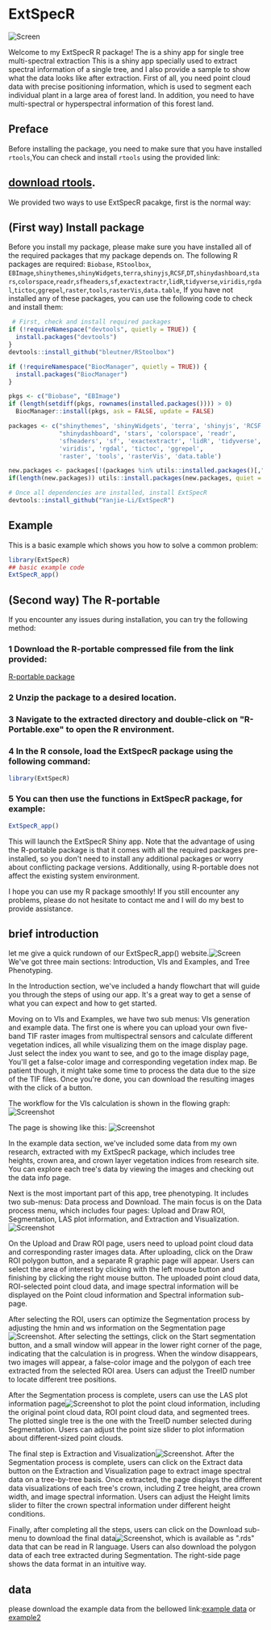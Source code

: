 
# ExtSpecR
![Screen](/images/22.png)

<!-- badges: start -->
<!-- badges: end -->

Welcome to my ExtSpecR R package! The  is a shiny app for single tree multi-spectral extraction This is a shiny app specially used to extract spectral information of a single tree, and I also provide a sample to show what the data looks like after extraction.
First of all, you need point cloud data with precise positioning information, which is used to segment each individual plant in a large area of forest land. In addition, you need to have multi-spectral or hyperspectral information of this forest land.
## Preface
Before installing the package, you need to make sure that you have installed  `rtools`,You can check and install `rtools` using the provided link:
## [download rtools](https://cran.r-project.org/bin/windows/Rtools/rtools42/rtools.html).  

We provided two ways to use ExtSpecR pacakge, first is the normal way:
## (First way) Install package
Before you install my package, please make sure you have installed all of the required packages that my package depends on. The following R packages are required:
`Biobase`, `RStoolbox`, `EBImage`,`shinythemes`,`shinyWidgets`,`terra`,`shinyjs`,`RCSF`,`DT`,`shinydashboard`,`stars`,`colorspace`,`readr`,`sfheaders`,`sf`,`exactextractr`,`lidR`,`tidyverse`,`viridis`,`rgdal`,`tictoc`,`ggrepel`,`raster`,`tools`,`rasterVis`,`data.table`,
If you have not installed any of these packages, you can use the following code to check and install them:
``` r
 # First, check and install required packages
if (!requireNamespace("devtools", quietly = TRUE)) {
  install.packages("devtools")
}
devtools::install_github("bleutner/RStoolbox")

if (!requireNamespace("BiocManager", quietly = TRUE)) {
  install.packages("BiocManager")
}

pkgs <- c("Biobase", "EBImage")
if (length(setdiff(pkgs, rownames(installed.packages()))) > 0)
  BiocManager::install(pkgs, ask = FALSE, update = FALSE)

packages <- c("shinythemes", 'shinyWidgets', 'terra', 'shinyjs', 'RCSF', 'DT',
              "shinydashboard", 'stars', 'colorspace', 'readr',
              'sfheaders', 'sf', 'exactextractr', 'lidR', 'tidyverse',
              'viridis', 'rgdal', 'tictoc', 'ggrepel',
              'raster', 'tools', 'rasterVis', 'data.table')

new.packages <- packages[!(packages %in% utils::installed.packages()[,"Package"])]
if(length(new.packages)) utils::install.packages(new.packages, quiet = F)

# Once all dependencies are installed, install ExtSpecR
devtools::install_github("Yanjie-Li/ExtSpecR")


```
 

## Example

This is a basic example which shows you how to solve a common problem:

``` r
library(ExtSpecR)
## basic example code
ExtSpecR_app()

```
## (Second way) The R-portable
If you encounter any issues during installation, you can try the following method: 


### 1 Download the R-portable compressed file from the link provided: 
[R-portable package](https://ln5.sync.com/dl/1d8587200/aubeg7ib-x7ia9bx5-r86f7qqy-2rvuygaf)
### 2 Unzip the package to a desired location.
### 3 Navigate to the extracted directory and double-click on "R-Portable.exe" to open the R environment.
### 4 In the R console, load the ExtSpecR package using the following command:

``` r
library(ExtSpecR)
```
### 5 You can then use the functions in ExtSpecR package, for example:
 
``` r
ExtSpecR_app()
```
This will launch the ExtSpecR Shiny app.
Note that the advantage of using the R-portable package is that it comes with all the required packages pre-installed, so you don't need to install any additional packages or worry about conflicting package versions. Additionally, using R-portable does not affect the existing system environment.

I hope you can use my R package smoothly! If you still encounter any problems, please do not hesitate to contact me and I will do my best to provide assistance.
 
## brief introduction

let me give a quick rundown of our ExtSpecR_app() website.![Screen](/images/first.jpg) We've got three main sections: Introduction, VIs and Examples, and Tree Phenotyping.

In the Introduction section, we've included a handy flowchart that will guide you through the steps of using our app. It's a great way to get a sense of what you can expect and how to get started.

Moving on to VIs and Examples, we have two sub menus: VIs generation and example data. The first one is where you can upload your own five-band TIF raster images from multispectral sensors and calculate different vegetation indices, all while visualizing them on the image display page. Just select the index you want to see, and go to the image display page, You'll get a false-color image and corresponding vegetation index map. Be patient though, it might take some time to process the data due to the size of the TIF files. Once you're done, you can download the resulting images with the click of a button.


The workflow for the VIs calculation is shown in the flowing graph:
![Screenshot](/images/VIs.png)

The page is showing like this:
![Screenshot](/images/viss.png)

In the example data section, we've included some data from my own research, extracted with my ExtSpecR package, which includes tree heights, crown area, and crown layer vegetation indices from research site. You can explore each tree's data by viewing the images and checking out the data info page.

 
Next is the most important part of this app, tree phenotyping. It includes two sub-menus: Data process and Download. The main focus is on the Data process menu, which includes four pages: Upload and Draw ROI, Segmentation, LAS plot information, and Extraction and Visualization. ![Screenshot](/images/treephno.png)

On the Upload and Draw ROI page, users need to upload point cloud data and corresponding raster images data. After uploading, click on the Draw ROI polygon button, and a separate R graphic page will appear. Users can select the area of interest by clicking with the left mouse button and finishing by clicking the right mouse button. The uploaded point cloud data, ROI-selected point cloud data, and image spectral information will be displayed on the Point cloud information and Spectral information sub-page.

After selecting the ROI, users can optimize the Segmentation process by adjusting the hmin and ws information on the Segmentation page![Screenshot](/images/seg.png). After selecting the settings, click on the Start segmentation button, and a small window will appear in the lower right corner of the page, indicating that the calculation is in progress. When the window disappears, two images will appear, a false-color image and the polygon of each tree extracted from the selected ROI area. Users can adjust the TreeID number to locate different tree positions.

After the Segmentation process is complete, users can use the LAS plot information page![Screenshot](/images/las.png) to plot the point cloud information, including the original point cloud data, ROI point cloud data, and segmented trees. The plotted single tree is the one with the TreeID number selected during Segmentation. Users can adjust the point size slider to plot information about different-sized point clouds.

The final step is Extraction and Visualization![Screenshot](/images/exdt.png). After the Segmentation process is complete, users can click on the Extract data button on the Extraction and Visualization page to extract image spectral data on a tree-by-tree basis. Once extracted, the page displays the different data visualizations of each tree's crown, including Z tree height, area crown width, and image spectral information. Users can adjust the Height limits slider to filter the crown spectral information under different height conditions.

Finally, after completing all the steps, users can click on the Download sub-menu to download the final data![Screenshot](/images/down.png), which is available as ".rds" data that can be read in R language. Users can also download the polygon data of each tree extracted during Segmentation. The right-side page shows the data format in an intuitive way.


## data

please download the example data from the bellowed link:[example data](https://www.dropbox.com/sh/dncqmm0eh7ek7sw/AADgg3bgyHGz5HWa-I9wLQxra?dl=0)
or [example2](https://ln5.sync.com/dl/d6899c6f0/3g32725x-b85yuvm3-ba68kfre-jewun6fk)

